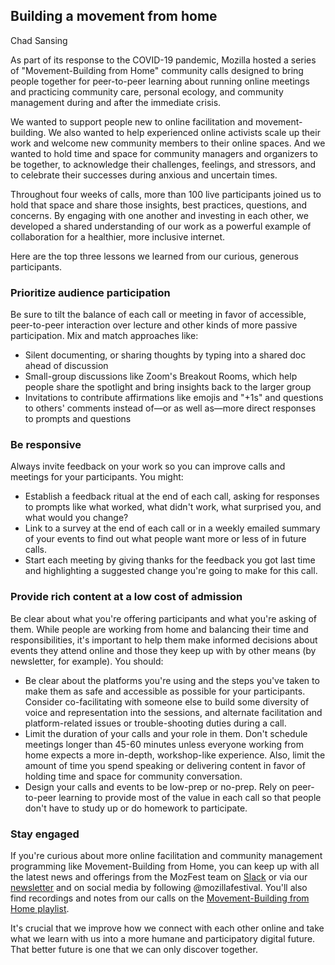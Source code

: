 ## ﻿Building a movement from home
Chad Sansing

As part of its response to the COVID-19 pandemic, Mozilla hosted a series of "Movement-Building from Home" community calls designed to bring people together for peer-to-peer learning about running online meetings and practicing community care, personal ecology, and community management during and after the immediate crisis.

We wanted to support people new to online facilitation and movement-building.
We also wanted to help experienced online activists scale up their work and welcome new community members to their online spaces.
And we wanted to hold time and space for community managers and organizers to be together, to acknowledge their challenges, feelings, and stressors, and to celebrate their successes during anxious and uncertain times.

Throughout four weeks of calls, more than 100 live participants joined us to hold that space and share those insights, best practices, questions, and concerns.
By engaging with one another and investing in each other, we developed a shared understanding of our work as a powerful example of collaboration for a healthier, more inclusive internet.

Here are the top three lessons we learned from our curious, generous participants.

### Prioritize audience participation
Be sure to tilt the balance of each call or meeting in favor of accessible, peer-to-peer interaction over lecture and other kinds of more passive participation.
Mix and match approaches like:

* Silent documenting, or sharing thoughts by typing into a shared doc ahead of discussion
* Small-group discussions like Zoom's Breakout Rooms, which help people share the spotlight and bring insights back to the larger group
* Invitations to contribute affirmations like emojis and "+1s" and questions to others' comments instead of—or as well as—more direct responses to prompts and questions

### Be responsive
Always invite feedback on your work so you can improve calls and meetings for your participants.
You might:

* Establish a feedback ritual at the end of each call, asking for responses to prompts like what worked, what didn't work, what surprised you, and what would you change?
* Link to a survey at the end of each call or in a weekly emailed summary of your events to find out what people want more or less of in future calls.
* Start each meeting by giving thanks for the feedback you got last time and highlighting a suggested change you're going to make for this call.

### Provide rich content at a low cost of admission
Be clear about what you're offering participants and what you're asking of them.
While people are working from home and balancing their time and responsibilities, it's important to help them make informed decisions about events they attend online and those they keep up with by other means (by newsletter, for example).
You should:

* Be clear about the platforms you're using and the steps you've taken to make them as safe and accessible as possible for your participants.
Consider co-facilitating with someone else to build some diversity of voice and representation into the sessions, and alternate facilitation and platform-related issues or trouble-shooting duties during a call.
* Limit the duration of your calls and your role in them. Don't schedule meetings longer than 45-60 minutes unless everyone working from home expects a more in-depth, workshop-like experience. Also, limit the amount of time you spend speaking or delivering content in favor of holding time and space for community conversation.
* Design your calls and events to be low-prep or no-prep. Rely on peer-to-peer learning to provide most of the value in each call so that people don't have to study up or do homework to participate.

### Stay engaged
If you're curious about more online facilitation and community management programming like Movement-Building from Home, you can keep up with all the latest news and offerings from the MozFest team on [Slack](https://mozillafestival.org/slack) or via our [newsletter](https://mozillafestival.org/newsletter) and on social media by following @mozillafestival.
You'll also find recordings and notes from our calls on the [Movement-Building from Home playlist](https://www.youtube.com/user/Mozilla/playlists).

It's crucial that we improve how we connect with each other online and take what we learn with us into a more humane and participatory digital future.
That better future is one that we can only discover together.

